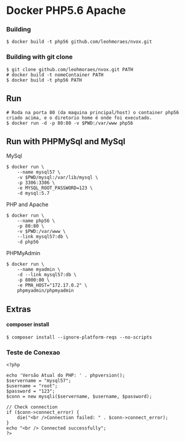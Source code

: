 # Docker PHP5.6 Apache

### Building 

    $ docker build -t php56 github.com/leohmoraes/nvox.git

### Building with git clone 

    $ git clone github.com/leohmoraes/nvox.git PATH
    # docker build -t nomeContainer PATH
    $ docker build -t php56 PATH


## Run
    # Roda na porta 80 (da maquina principal/host) o container php56 criado acima, e o diretorio home é onde foi executado.
    $ docker run -d -p 80:80 -v $PWD:/var/www php56

## Run with PHPMySql and MySql

MySql

    $ docker run \
        --name mysql57 \
        -v $PWD/mysql:/var/lib/mysql \
        -p 3306:3306 \
        -e MYSQL_ROOT_PASSWORD=123 \
        -d mysql:5.7

PHP and Apache

    $ docker run \
        --name php56 \
        -p 80:80 \
        -v $PWD:/var/www \
        --link mysql57:db \
        -d php56

PHPMyAdmin

    $ docker run \
        --name myadmin \
        -d --link mysql57:db \
        -p 8000:80 \
        -e PMA_HOST="172.17.0.2" \
        phpmyadmin/phpmyadmin

## Extras

#### composer install

    $ composer install --ignore-platform-reqs --no-scripts


### Teste de Conexao
````
<?php

echo 'Versão Atual do PHP: ' . phpversion();
$servername = "mysql57";
$username = "root";
$password = "123";
$conn = new mysqli($servername, $username, $password);

// Check connection
if ($conn->connect_error) {
    die("<br />Connection failed: " . $conn->connect_error);
}
echo "<br /> Connected successfully";
?>
````
